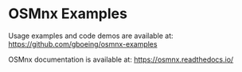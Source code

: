 # OSMnx Examples

Usage examples and code demos are available at: https://github.com/gboeing/osmnx-examples

OSMnx documentation is available at: https://osmnx.readthedocs.io/
